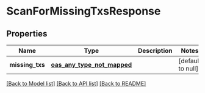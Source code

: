 # ScanForMissingTxsResponse
## Properties

| Name | Type | Description | Notes |
|------------ | ------------- | ------------- | -------------|
| **missing\_txs** | [**oas_any_type_not_mapped**](.md) |  | [default to null] |

[[Back to Model list]](../README.md#documentation-for-models) [[Back to API list]](../README.md#documentation-for-api-endpoints) [[Back to README]](../README.md)

